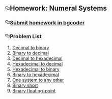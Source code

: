 <article class="markdown-body entry-content" itemprop="text"><h1><a id="user-content-homework-numeral-systems" class="anchor" href="#homework-numeral-systems" aria-hidden="true"><svg aria-hidden="true" class="octicon octicon-link" height="16" version="1.1" viewBox="0 0 16 16" width="16"><path fill-rule="evenodd" d="M4 9h1v1H4c-1.5 0-3-1.69-3-3.5S2.55 3 4 3h4c1.45 0 3 1.69 3 3.5 0 1.41-.91 2.72-2 3.25V8.59c.58-.45 1-1.27 1-2.09C10 5.22 8.98 4 8 4H4c-.98 0-2 1.22-2 2.5S3 9 4 9zm9-3h-1v1h1c1 0 2 1.22 2 2.5S13.98 12 13 12H9c-.98 0-2-1.22-2-2.5 0-.83.42-1.64 1-2.09V6.25c-1.09.53-2 1.84-2 3.25C6 11.31 7.55 13 9 13h4c1.45 0 3-1.69 3-3.5S14.5 6 13 6z"></path></svg></a>Homework: Numeral Systems</h1>

<h3><a id="user-content-submit-homework-in-bgcoder" class="anchor" href="#submit-homework-in-bgcoder" aria-hidden="true"><svg aria-hidden="true" class="octicon octicon-link" height="16" version="1.1" viewBox="0 0 16 16" width="16"><path fill-rule="evenodd" d="M4 9h1v1H4c-1.5 0-3-1.69-3-3.5S2.55 3 4 3h4c1.45 0 3 1.69 3 3.5 0 1.41-.91 2.72-2 3.25V8.59c.58-.45 1-1.27 1-2.09C10 5.22 8.98 4 8 4H4c-.98 0-2 1.22-2 2.5S3 9 4 9zm9-3h-1v1h1c1 0 2 1.22 2 2.5S13.98 12 13 12H9c-.98 0-2-1.22-2-2.5 0-.83.42-1.64 1-2.09V6.25c-1.09.53-2 1.84-2 3.25C6 11.31 7.55 13 9 13h4c1.45 0 3-1.69 3-3.5S14.5 6 13 6z"></path></svg></a><a href="http://bgcoder.com/Contests/318/CSharp-Advanced-04-Numeral-Systems">Submit homework in bgcoder</a></h3>

<h3><a id="user-content-problem-list" class="anchor" href="#problem-list" aria-hidden="true"><svg aria-hidden="true" class="octicon octicon-link" height="16" version="1.1" viewBox="0 0 16 16" width="16"><path fill-rule="evenodd" d="M4 9h1v1H4c-1.5 0-3-1.69-3-3.5S2.55 3 4 3h4c1.45 0 3 1.69 3 3.5 0 1.41-.91 2.72-2 3.25V8.59c.58-.45 1-1.27 1-2.09C10 5.22 8.98 4 8 4H4c-.98 0-2 1.22-2 2.5S3 9 4 9zm9-3h-1v1h1c1 0 2 1.22 2 2.5S13.98 12 13 12H9c-.98 0-2-1.22-2-2.5 0-.83.42-1.64 1-2.09V6.25c-1.09.53-2 1.84-2 3.25C6 11.31 7.55 13 9 13h4c1.45 0 3-1.69 3-3.5S14.5 6 13 6z"></path></svg></a>Problem List</h3>

<ol>
<li><a href="https://github.com/TelerikAcademy/CSharp-Part-2/blob/master/Topics/04.%20Numeral-Systems/homework/01.%20Decimal%20to%20binary">Decimal to binary</a></li>
<li><a href="https://github.com/TelerikAcademy/CSharp-Part-2/blob/master/Topics/04.%20Numeral-Systems/homework/02.%20Binary%20to%20decimal">Binary to decimal</a></li>
<li><a href="https://github.com/TelerikAcademy/CSharp-Part-2/blob/master/Topics/04.%20Numeral-Systems/homework/03.%20Decimal%20to%20hexadecimal">Decimal to hexadecimal</a></li>
<li><a href="https://github.com/TelerikAcademy/CSharp-Part-2/blob/master/Topics/04.%20Numeral-Systems/homework/04.%20Hexadecimal%20to%20decimal">Hexadecimal to decimal</a></li>
<li><a href="https://github.com/TelerikAcademy/CSharp-Part-2/blob/master/Topics/04.%20Numeral-Systems/homework/05.%20Hexadecimal%20to%20binary">Hexadecimal to binary</a></li>
<li><a href="https://github.com/TelerikAcademy/CSharp-Part-2/blob/master/Topics/04.%20Numeral-Systems/homework/06.%20Binary%20to%20hexadecimal">Binary to hexadecimal</a></li>
<li><a href="https://github.com/TelerikAcademy/CSharp-Part-2/blob/master/Topics/04.%20Numeral-Systems/homework/07.%20One%20system%20to%20any%20other">One system to any other</a></li>
<li><a href="https://github.com/TelerikAcademy/CSharp-Part-2/blob/master/Topics/04.%20Numeral-Systems/homework/08.%20Binary%20short">Binary short</a></li>
<li><a href="https://github.com/TelerikAcademy/CSharp-Part-2/blob/master/Topics/04.%20Numeral-Systems/homework/09.%20Binary%20floating-point">Binary floating-point</a></li>
</ol>
</article>